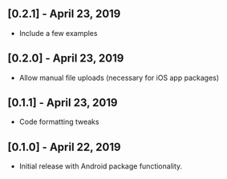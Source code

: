 ## [0.2.1] - April 23, 2019

* Include a few examples

## [0.2.0] - April 23, 2019

* Allow manual file uploads (necessary for iOS app packages)

## [0.1.1] - April 23, 2019

* Code formatting tweaks

## [0.1.0] - April 22, 2019

* Initial release with Android package functionality.

